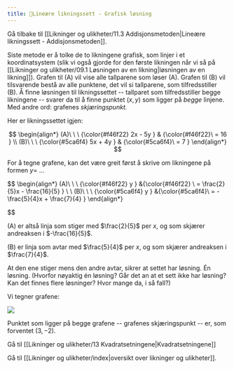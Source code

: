 ```yaml
---
title: 📄Lineære likningssett - Grafisk løsning
---
```

Gå tilbake til [[Likninger og ulikheter/11.3 Addisjonsmetoden|Lineære likningssett - Addisjonsmetoden]].

Siste metode er å tolke de to likningene grafisk, som linjer i et koordinatsystem (slik vi også gjorde for den første likningen når vi så på [[Likninger og ulikheter/09.1 Løsningen av en likning|løsningen av en likning]]). Grafen til (A) vil vise alle tallparene som løser (A). Grafen til (B) vil tilsvarende bestå av alle punktene, det vil si tallparene, som tilfredsstiller (B). Å finne løsningen til likningssettet -- tallparet som tilfredsstiller begge likningene -- svarer da til å finne punktet
$(x,y)$ som ligger på *begge* linjene. Med andre ord: grafenes *skjæringspunkt.*

Her er likningssettet igjen:

$$
\begin{align*} 
(A)\ \ \ {\color{#f46f22} 2x - 5y } & {\color{#f46f22}\ = 16 }
\\
(B)\ \ \ {\color{#5ca6f4} 5x + 4y } & {\color{#5ca6f4}\ = 7 }
\end{align*} 
$$

For å tegne grafene, kan det være greit først å skrive om likningene på formen $y =$ ...

$$
\begin{align*} 
(A)\ \ \ {\color{#f46f22} y }  &{\color{#f46f22} \ = \frac{2}{5}x - \frac{16}{5}
 }
 \\
\ (B)\ \ \ {\color{#5ca6f4} y } &{\color{#5ca6f4}\ = - \frac{5}{4}x + \frac{7}{4} }
\end{align*} 

$$



\(A\) er altså linja som stiger med $\frac{2}{5}$ per $x$, og som skjærer andreaksen i $-\frac{16}{5}$.

\(B\) er linja som avtar med $\frac{5}{4}$ per $x$, og som skjærer andreaksen i $\frac{7}{4}$.

At den ene stiger mens den andre avtar, sikrer at settet har løsning. Én løsning. (Hvorfor nøyaktig én løsning? Går det an at et sett ikke har løsning? Kan det finnes flere løsninger? Hvor mange da, i så fall?)

Vi tegner grafene:

![](Files/media/image67.png)

Punktet som ligger på begge grafene -- grafenes skjæringspunkt -- er,
som forventet $(3, - 2)$.

Gå til [[Likninger og ulikheter/13 Kvadratsetningene|Kvadratsetningene]]

Gå til [[Likninger og ulikheter/index|oversikt over likninger og ulikheter]].